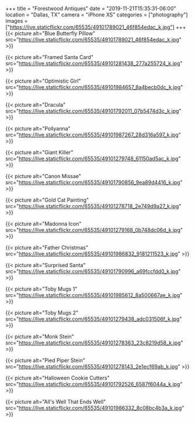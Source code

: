 +++
title = "Forestwood Antiques"
date = "2019-11-21T15:35:31-06:00"
location = "Dallas, TX"
camera = "iPhone XS"
categories = ["photography"]
images = ["https://live.staticflickr.com/65535/49101789021_46f854edac_k.jpg"]
+++
{{< picture alt="Blue Butterfly Pillow" src="https://live.staticflickr.com/65535/49101789021_46f854edac_k.jpg" >}}
<!--more-->

<!--
{{< flickr "Cheesecake"
           ""
           "https://www.flickr.com/photos/tobyjmarks/49101987532/"
           "https://live.staticflickr.com/65535/49101987532_ac46979c40_o.jpg" >}}
-->
{{< picture alt="Framed Santa Card" src="https://live.staticflickr.com/65535/49101281438_277a255724_k.jpg" >}}

{{< picture alt="Optimistic Girl" src="https://live.staticflickr.com/65535/49101984657_8a4becb0dc_k.jpg" >}}

{{< picture alt="Dracula" src="https://live.staticflickr.com/65535/49101792011_07b5474d3c_k.jpg" >}}

<!--
{{< flickr "The Mummy"
           ""
           "https://www.flickr.com/photos/tobyjmarks/49101792306/"
           "https://live.staticflickr.com/65535/49101792306_1cd665d57e_o.jpg" >}}
-->
{{< picture alt="Pollyanna" src="https://live.staticflickr.com/65535/49101987267_28d316a597_k.jpg" >}}

{{< picture alt="Giant Killer" src="https://live.staticflickr.com/65535/49101279748_61150ad5ac_k.jpg" >}}

{{< picture alt="Canon Missae" src="https://live.staticflickr.com/65535/49101790856_9ea89d4416_k.jpg" >}}

{{< picture alt="Gold Cat Painting" src="https://live.staticflickr.com/65535/49101278718_2e749d9a27_k.jpg" >}}

<!--
{{< flickr "Secret Hearts"
           ""
           "https://www.flickr.com/photos/tobyjmarks/49101281113/"
           "https://live.staticflickr.com/65535/49101281113_08253b6aee_o.jpg" >}}
-->
{{< picture alt="Madonna Icon" src="https://live.staticflickr.com/65535/49101279168_0b748dc06d_k.jpg" >}}

<!--
{{< flickr "Monster Madness"
           ""
           "https://www.flickr.com/photos/tobyjmarks/49101280138/"
           "https://live.staticflickr.com/65535/49101280138_a99d0e7223_o.jpg" >}}
-->
{{< picture alt="Father Christmas" src="https://live.staticflickr.com/65535/49101986832_9181211523_k.jpg" >}}

{{< picture alt="Surprised Santa" src="https://live.staticflickr.com/65535/49101790996_a69fccfdd0_k.jpg" >}}

{{< picture alt="Toby Mugs 1" src="https://live.staticflickr.com/65535/49101985612_8a500667ae_k.jpg" >}}

{{< picture alt="Toby Mugs 2" src="https://live.staticflickr.com/65535/49101279438_adc031506f_k.jpg" >}}

{{< picture alt="Monk Stein" src="https://live.staticflickr.com/65535/49101278363_23c8219d58_k.jpg" >}}

{{< picture alt="Pied Piper Stein" src="https://live.staticflickr.com/65535/49101278143_2e1ecf69ab_k.jpg" >}}

{{< picture alt="Halloween Cookie Cutters" src="https://live.staticflickr.com/65535/49101792526_6587f6044a_k.jpg" >}}

{{< picture alt="All's Well That Ends Well" src="https://live.staticflickr.com/65535/49101986332_8c08bc4b3a_k.jpg" >}}
